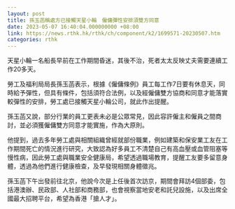 ```yaml
---
layout: post
title: 孫玉菡稱處方已接觸天星小輪　僱傭彈性安排須雙方同意
date: 2023-05-07 16:40:04.000000000 +08:00
link: https://news.rthk.hk/rthk/ch/component/k2/1699571-20230507.htm
categories: rthk
---
```


天星小輪一名船長早前在工作期間昏迷，其後不治，死者太太反映丈夫需要連續工作20多天。

勞工及福利局局長孫玉菡表示，根據《僱傭條例》員工每工作7日要有休息天，同時給予彈性，但具有條件，包括須符合法例，以及經僱傭雙方協商和同意才能落實較彈性的安排，勞工處已接觸天星小輪公司，就此作出提醒。

孫玉菡又說，部分行業的員工更表未必是公眾常見，因此容許僱主和僱員之間商討，並必須獲僱傭雙方同意才能實施，作為大原則。

他提到，過去多年勞工處與相關組織曾經就部份職業，例如建築和保安業工友在工作期間死亡的情況進行研究，大致認為好多員工不清楚自己有高血壓或血管阻塞等慢性病，因此勞工處與職業安全健康局，希望透過職場教育，提醒工友要多留意身體，透過為他們進行健康檢查，及早發現相關身體徵兆。

孫玉菡下午出發前往北京，他說今次是上任後首次訪京，期間會拜訪4個部委，包括港澳辦、民政部、人社部和商務部，也會視察當地安老和託兒設施，以及出席全國最大招聘平台，希望為香港「搶人才」。
